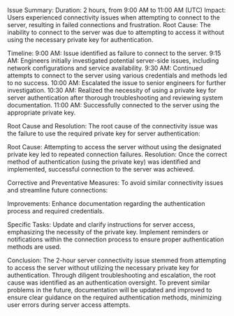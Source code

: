 Issue Summary:
Duration: 2 hours, from 9:00 AM to 11:00 AM (UTC)
Impact: Users experienced connectivity issues when attempting to connect to the server, resulting in failed connections and frustration.
Root Cause:
The inability to connect to the server was due to attempting to access it without using the necessary private key for authentication.

Timeline:
9:00 AM: Issue identified as failure to connect to the server.
9:15 AM: Engineers initially investigated potential server-side issues, including network configurations and service availability.
9:30 AM: Continued attempts to connect to the server using various credentials and methods led to no success.
10:00 AM: Escalated the issue to senior engineers for further investigation.
10:30 AM: Realized the necessity of using a private key for server authentication after thorough troubleshooting and reviewing system documentation.
11:00 AM: Successfully connected to the server using the appropriate private key.

Root Cause and Resolution:
The root cause of the connectivity issue was the failure to use the required private key for server authentication:

Root Cause:
Attempting to access the server without using the designated private key led to repeated connection failures.
Resolution:
Once the correct method of authentication (using the private key) was identified and implemented, successful connection to the server was achieved.

Corrective and Preventative Measures:
To avoid similar connectivity issues and streamline future connections:

Improvements:
Enhance documentation regarding the authentication process and required credentials.

Specific Tasks:
Update and clarify instructions for server access, emphasizing the necessity of the private key.
Implement reminders or notifications within the connection process to ensure proper authentication methods are used.


Conclusion:
The 2-hour server connectivity issue stemmed from attempting to access the server without utilizing the necessary private key for authentication. Through diligent troubleshooting and escalation, the root cause was identified as an authentication oversight. To prevent similar problems in the future, documentation will be updated and improved to ensure clear guidance on the required authentication methods, minimizing user errors during server access attempts.
